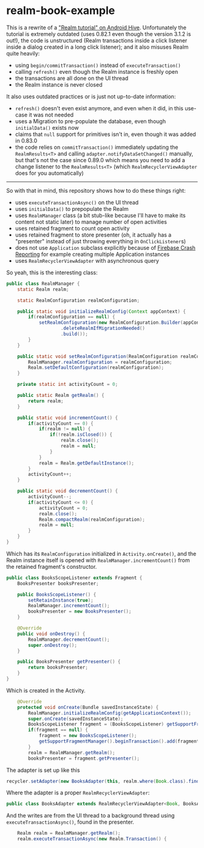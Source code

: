 # realm-book-example
This is a rewrite of a ["Realm tutorial" on Android Hive](http://www.androidhive.info/2016/05/android-working-with-realm-database-replacing-sqlite-core-data). Unfortunately the tutorial is extremely outdated (uses 0.82.1 even though the version 3.1.2 is out!), the code is unstructured (Realm transactions inside a click listener inside a dialog created in a long click listener); and it also misuses Realm quite heavily: 

- using `begin/commitTransaction()` instead of `executeTransaction()`
- calling `refresh()` even though the Realm instance is freshly open
- the transactions are all done on the UI thread
- the Realm instance is never closed

It also uses outdated practices or is just not up-to-date information:

- `refresh()` doesn't even exist anymore, and even when it did, in this use-case it was not needed
- uses a Migration to pre-populate the database, even though `initialData()` exists now
- claims that `null` support for primitives isn't in, even though it was added in 0.83.0
- the code relies on `commitTransaction()` immediately updating the `RealmResults<T>` and calling `adapter.notifyDataSetChanged()` manually, but that's not the case since 0.89.0 which means you need to add a change listener to the `RealmResults<T>` (which `RealmRecyclerViewAdapter` does for you automatically)

------------------------------

So with that in mind, this repository shows how to do these things right:

- uses `executeTransactionAsync()` on the UI thread
- uses `initialData()` to prepopulate the Realm
- uses `RealmManager` class (a bit stub-like because I'll have to make its content not static later) to manage number of open activities
- uses retained fragment to count open activity
- uses retained fragment to store presenter (oh, it actually has a "presenter" instead of just throwing everything in `OnClickListener`s)
- does not use `Application` subclass explicitly because of [Firebase Crash Reporting](https://firebase.google.com/docs/crash/android) for example creating multiple Application instances
- uses `RealmRecyclerViewAdapter` with asynchronous query

So yeah, this is the interesting class:

``` java
public class RealmManager {
    static Realm realm;

    static RealmConfiguration realmConfiguration;

    public static void initializeRealmConfig(Context appContext) {
        if(realmConfiguration == null) {
            setRealmConfiguration(new RealmConfiguration.Builder(appContext).initialData(new RealmInitialData())
                    .deleteRealmIfMigrationNeeded()
                    .build());
        }
    }

    public static void setRealmConfiguration(RealmConfiguration realmConfiguration) {
        RealmManager.realmConfiguration = realmConfiguration;
        Realm.setDefaultConfiguration(realmConfiguration);
    }

    private static int activityCount = 0;

    public static Realm getRealm() {
        return realm;
    }

    public static void incrementCount() {
        if(activityCount == 0) {
            if(realm != null) {
                if(!realm.isClosed()) {
                    realm.close();
                    realm = null;
                }
            }
            realm = Realm.getDefaultInstance();
        }
        activityCount++;
    }

    public static void decrementCount() {
        activityCount--;
        if(activityCount <= 0) {
            activityCount = 0;
            realm.close();
            Realm.compactRealm(realmConfiguration);
            realm = null;
        }
    }
}
```

Which has its `RealmConfiguration` initialized in `Activity.onCreate()`, and the Realm instance itself is opened with `RealmManager.incrementCount()` from the retained fragment's constructor.

``` java
public class BooksScopeListener extends Fragment {
    BooksPresenter booksPresenter;

    public BooksScopeListener() {
        setRetainInstance(true);
        RealmManager.incrementCount();
        booksPresenter = new BooksPresenter();
    }

    @Override
    public void onDestroy() {
        RealmManager.decrementCount();
        super.onDestroy();
    }

    public BooksPresenter getPresenter() {
        return booksPresenter;
    }
}
```

Which is created in the Activity.

``` java
    @Override
    protected void onCreate(Bundle savedInstanceState) {
        RealmManager.initializeRealmConfig(getApplicationContext());
        super.onCreate(savedInstanceState);
        BooksScopeListener fragment = (BooksScopeListener) getSupportFragmentManager().findFragmentByTag("SCOPE_LISTENER");
        if(fragment == null) {
            fragment = new BooksScopeListener();
            getSupportFragmentManager().beginTransaction().add(fragment, "SCOPE_LISTENER").commit();
        }
        realm = RealmManager.getRealm();
        booksPresenter = fragment.getPresenter();
```

The adapter is set up like this

``` java
recycler.setAdapter(new BooksAdapter(this, realm.where(Book.class).findAllAsync(), booksPresenter));
```
        
Where the adapter is a proper `RealmRecyclerViewAdapter`:

``` java
public class BooksAdapter extends RealmRecyclerViewAdapter<Book, BooksAdapter.BookViewHolder> {
```
        
And the writes are from the UI thread to a background thread using `executeTransactionAsync()`, found in the presenter.

``` java
    Realm realm = RealmManager.getRealm();
    realm.executeTransactionAsync(new Realm.Transaction() {
```
